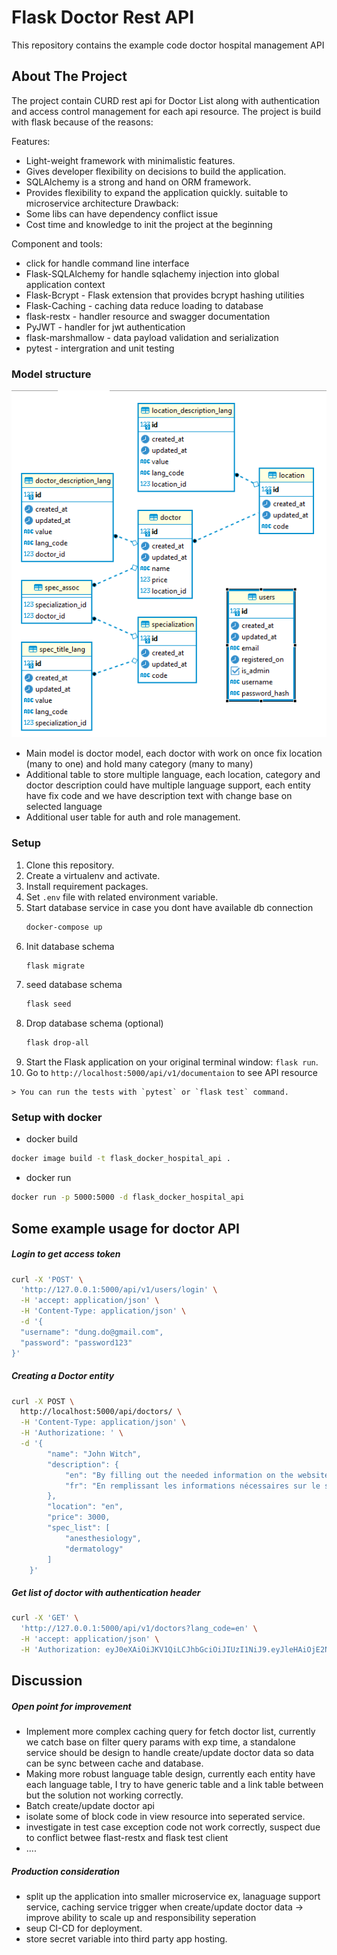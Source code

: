 Flask Doctor Rest API
=============

This repository contains the example code doctor hospital management API

## About The Project
The project contain CURD rest api for Doctor List along with authentication and access control management for each api resource.
The project is build with flask because of the reasons:

Features:
* Light-weight framework with minimalistic features. 
* Gives developer flexibility on decisions to build the application. 
* SQLAlchemy is a strong and hand on ORM framework. 
* Provides flexibility to expand the application quickly. suitable to microservice architecture
Drawback: 
* Some libs can have dependency conflict issue 
* Cost time and knowledge to init the project at the beginning

Component and tools: 
* click for handle command line interface 
* Flask-SQLAlchemy for handle sqlachemy injection into global application context 
* Flask-Bcrypt - Flask extension that provides bcrypt hashing utilities 
* Flask-Caching - caching data reduce loading to database
* flask-restx - handler resource and swagger documentation 
* PyJWT - handler for jwt authentication
* flask-marshmallow - data payload validation and serialization 
* pytest - intergration and unit testing

### Model structure

![Alt text](images/database.png "Title")

- Main model is doctor model, each doctor with work on once fix location (many to one) and hold many category (many to many)
- Additional table to store multiple language, each location, category and doctor description could have multiple language support, each entity have fix code and we have description text with change base on selected language
- Additional user table for auth and role management.

### Setup
1. Clone this repository.
2. Create a virtualenv and activate.
3. Install requirement packages. 
4. Set `.env` file with related environment variable.
5. Start database service in case you dont have available db connection
    ```sh
   docker-compose up
   ```
6. Init database schema
   ```sh
   flask migrate
   ```
7. seed database schema
   ```sh
   flask seed
   ```
8. Drop database schema (optional)
   ```sh
   flask drop-all
   ```
9. Start the Flask application on your original terminal window: `flask run`.
10. Go to `http://localhost:5000/api/v1/documentaion` to see API resource

```
> You can run the tests with `pytest` or `flask test` command.
```

### Setup with docker
- docker build 
```bash
docker image build -t flask_docker_hospital_api .
```
- docker run 
```bash
docker run -p 5000:5000 -d flask_docker_hospital_api
```

Some example usage for doctor API
----------------------------------

##### Login to get access token

```bash
curl -X 'POST' \
  'http://127.0.0.1:5000/api/v1/users/login' \
  -H 'accept: application/json' \
  -H 'Content-Type: application/json' \
  -d '{
  "username": "dung.do@gmail.com",
  "password": "password123"
}'
```

##### Creating a Doctor entity 

```bash
curl -X POST \
  http://localhost:5000/api/doctors/ \
  -H 'Content-Type: application/json' \
  -H 'Authorizatione: ' \
  -d '{
        "name": "John Witch",
        "description": {
            "en": "By filling out the needed information on the website, you can now make a fake medical prescription.",
            "fr": "En remplissant les informations nécessaires sur le site Web, vous pouvez désormais faire une fausse ordonnance médicale."
        },
        "location": "en",
        "price": 3000,
        "spec_list": [
            "anesthesiology",
            "dermatology"
        ]
    }'
```

##### Get list of doctor with authentication header

```bash
curl -X 'GET' \
  'http://127.0.0.1:5000/api/v1/doctors?lang_code=en' \
  -H 'accept: application/json' \
  -H 'Authorization: eyJ0eXAiOiJKV1QiLCJhbGciOiJIUzI1NiJ9.eyJleHAiOjE2NTk2Mjc0NDQsImlhdCI6MTY1OTU0MTA0NCwidXNlciI6eyJ1cGRhdGVkX2F0IjpudWxsLCJpZCI6MSwiY3JlYXRlZF9hdCI6IjIwMjItMDgtMDJUMTU6Mjk6MTYuMjMyMDI4IiwidXNlcm5hbWUiOiJhZG1pbiIsImlzX2FkbWluIjp0cnVlLCJlbWFpbCI6ImR1bmcuZG9AZ21haWwuY29tIn19.XGF0rKQCuCkx2fuKUQpcfKUgyhEQRAtb8i9SidNS8mA'
```

Discussion
----------------------------------

##### Open point for improvement

- Implement more complex caching query for fetch doctor list, currently we catch base on filter query params with exp time, a standalone service should be design to handle create/update doctor data so data can be sync between cache and database. 
- Making more robust language table design, currently each entity have each language table, I try to have generic table and a link table between but the solution not working correctly.
- Batch create/update doctor api 
- isolate some of block code in view resource into seperated service.
- investigate in test case exception code not work correctly, suspect due to conflict betwee flast-restx and flask test client 
- ....
##### Production consideration 
- split up the application into smaller microservice ex, lanaguage support service, caching service trigger when create/update doctor data -> improve ability to scale up and responsibility seperation
- seup CI-CD for deployment. 
- store secret variable into third party app hosting.